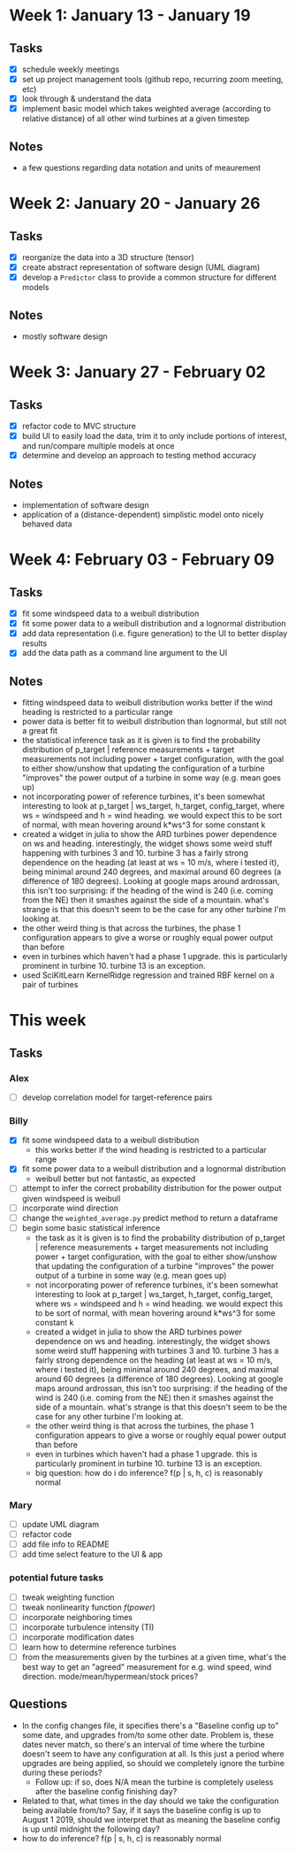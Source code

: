# Week 1: January 13 - January 19
## Tasks
- [x] schedule weekly meetings
- [x] set up project management tools (github repo, recurring zoom meeting, etc)
- [x] look through & understand the data
- [x] implement basic model which takes weighted average (according to relative
  distance) of all other wind turbines at a given timestep
## Notes
- a few questions regarding data notation and units of meaurement

# Week 2: January 20 - January 26
## Tasks
- [x] reorganize the data into a 3D structure (tensor)
- [x] create abstract representation of software design (UML diagram)
- [x] develop a `Predictor` class to provide a common structure for different
  models
## Notes
- mostly software design

# Week 3: January 27 - February 02
## Tasks
- [x] refactor code to MVC structure
- [x] build UI to easily load the data, trim it to only include portions of
  interest, and run/compare multiple models at once
- [x] determine and develop an approach to testing method accuracy
## Notes
- implementation of software design
- application of a (distance-dependent) simplistic model onto nicely behaved
  data

# Week 4: February 03 - February 09
## Tasks
- [x] fit some windspeed data to a weibull distribution
- [x] fit some power data to a weibull distribution and a lognormal distribution
- [x] add data representation (i.e. figure generation) to the UI to better
  display results
- [x] add the data path as a command line argument to the UI
## Notes
- fitting windspeed data to weibull distribution works better if the wind
  heading is restricted to a particular range
- power data is better fit to weibull distribution than lognormal, but still not
  a great fit 
- the statistical inference task as it is given is to find the probability
  distribution of p\_target | reference measurements + target measurements not
  including power + target configuration, with the goal to either show/unshow
  that updating the configuration of a turbine "improves" the power output of a
  turbine in some way (e.g. mean goes up)
- not incorporating power of reference turbines, it's been somewhat
  interesting to look at p\_target | ws\_target, h\_target, config\_target,
  where ws = windspeed and h = wind heading. we would expect this to be sort
  of normal, with mean hovering around k\*ws^3 for some constant k
- created a widget in julia to show the ARD turbines power dependence on ws
  and heading. interestingly, the widget shows some weird stuff happening
  with turbines 3 and 10. turbine 3 has a fairly strong dependence on the
  heading (at least at ws = 10 m/s, where i tested it), being minimal around
  240 degrees, and maximal around 60 degrees (a difference of 180 degrees). 
  Looking at google maps around ardrossan, this isn't too surprising: if the
  heading of the wind is 240 (i.e. coming from the NE) then it smashes
  against the side of a mountain. what's strange is that this doesn't seem
  to be the case for any other turbine I'm looking at.
- the other weird thing is that across the turbines, the phase 1
  configuration appears to give a worse or roughly equal power output than
  before
- even in turbines which haven't had a phase 1 upgrade. this is
  particularly prominent in turbine 10. turbine 13 is an exception.
- used SciKitLearn KernelRidge regression and trained RBF kernel on a pair of
  turbines

# This week
## Tasks
### Alex
- [ ] develop correlation model for target-reference pairs

### Billy
- [x] fit some windspeed data to a weibull distribution
	- this works better if the wind heading is restricted to a particular range
- [x] fit some power data to a weibull distribution and a lognormal distribution
	- weibull better but not fantastic, as expected
- [ ] attempt to infer the correct probability distribution for the power output
      given windspeed is weibull
- [ ] incorporate wind direction
- [ ] change the `weighted_average.py` predict method to return a dataframe
- [ ] begin some basic statistical inference
	- the task as it is given is to find the probability distribution of
	  p_target | reference measurements + target measurements not including
	  power + target configuration, with the goal to either show/unshow that
	  updating the configuration of a turbine "improves" the power output of a
	  turbine in some way (e.g. mean goes up)
	- not incorporating power of reference turbines, it's been somewhat
	  interesting to look at p_target | ws_target, h_target, config_target,
	  where ws = windspeed and h = wind heading. we would expect this to be sort
	  of normal, with mean hovering around k*ws^3 for some constant k
	- created a widget in julia to show the ARD turbines power dependence on ws
	  and heading. interestingly, the widget shows some weird stuff happening
	  with turbines 3 and 10. turbine 3 has a fairly strong dependence on the
	  heading (at least at ws = 10 m/s, where i tested it), being minimal around
	  240 degrees, and maximal around 60 degrees (a difference of 180 degrees). 
	  Looking at google maps around ardrossan, this isn't too surprising: if the
	  heading of the wind is 240 (i.e. coming from the NE) then it smashes
	  against the side of a mountain. what's strange is that this doesn't seem
	  to be the case for any other turbine I'm looking at.
	- the other weird thing is that across the turbines, the phase 1
	  configuration appears to give a worse or roughly equal power output than
	  before
	- even in turbines which haven't had a phase 1 upgrade. this is
	  particularly prominent in turbine 10. turbine 13 is an exception.
	- big question: how do i do inference? f(p | s, h, c) is reasonably normal

### Mary
- [ ] update UML diagram
- [ ] refactor code
- [ ] add file info to README
- [ ] add time select feature to the UI & app

### potential future tasks
- [ ] tweak weighting function
- [ ] tweak nonlinearity function $f(power)$
- [ ] incorporate neighboring times
- [ ] incorporate turbulence intensity (TI)
- [ ] incorporate modification dates
- [ ] learn how to determine reference turbines
- [ ] from the measurements given by the turbines at a given time, what's the
      best way to get an "agreed" measurement for e.g. wind speed,
	  wind direction. mode/mean/hypermean/stock prices?
  
## Questions
- In the config changes file, it specifies there's a "Baseline config up to"
  some date, and upgrades from/to some other date. Problem is, these dates never
  match, so there's an interval of time where the turbine doesn't seem to have
  any configuration at all. Is this just a period where upgrades are being
  applied, so should we completely ignore the turbine during these periods?
  - Follow up: if so, does N/A mean the turbine is completely useless after
	the baseline config finishing day?
- Related to that, what times in the day should we take the configuration being
  available from/to? Say, if it says the baseline config is up to August 1 2019,
  should we interpret that as meaning the baseline config is up until midnight
  the following day?
- how to do inference? f(p | s, h, c) is reasonably normal
